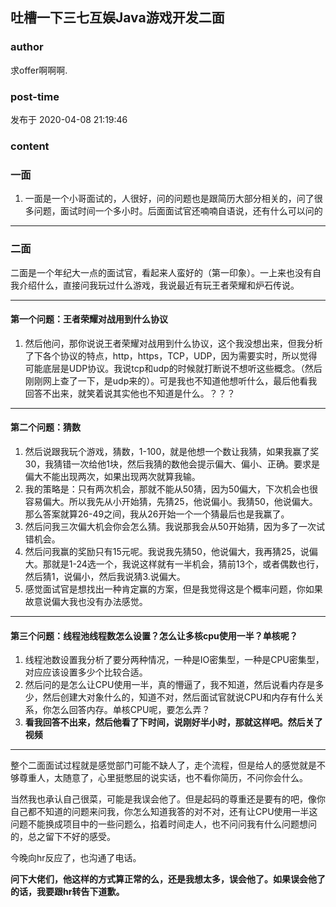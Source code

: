 ## 吐槽一下三七互娱Java游戏开发二面
### author 
求offer啊啊啊.
### post-time 

发布于  2020-04-08 21:19:46
### content 
<div class="post-topic-des nc-post-content">
 <h3>
  一面
 </h3>
 <ol>
  <li>
   一面是一个小哥面试的，人很好，问的问题也是跟简历大部分相关的，问了很多问题，面试时间一个多小时。后面面试官还喃喃自语说，还有什么可以问的
  </li>
 </ol>
 <hr/>
 <h3>
  二面
 </h3>
 <p>
  二面是一个年纪大一点的面试官，看起来人蛮好的（第一印象）。一上来也没有自我介绍什么，直接问我玩过什么游戏，我说最近有玩王者荣耀和炉石传说。
 </p>
 <hr/>
 <h4>
  第一个问题：王者荣耀对战用到什么协议
 </h4>
 <ol>
  <li>
   然后他问，那你说说王者荣耀对战用到什么协议，这个我没想出来，但我分析了下各个协议的特点，http，https，TCP，UDP，因为需要实时，所以觉得可能底层是UDP协议。我说tcp和udp的时候就打断说不想听这些概念。（然后刚刚网上查了一下，是udp来的）。可是我也不知道他想听什么，最后他看我回答不出来，就笑着说其实他也不知道是什么。？？？
  </li>
 </ol>
 <hr/>
 <h4>
  第二个问题：猜数
 </h4>
 <ol>
  <li>
   然后说跟我玩个游戏，猜数，1-100，就是他想一个数让我猜，如果我赢了奖30，我猜错一次给他1块，然后我猜的数他会提示偏大、偏小、正确。要求是偏大不能出现两次，如果出现两次就算我输。
  </li>
  <li>
   我的策略是：只有两次机会，那就不能从50猜，因为50偏大，下次机会也很容易偏大。所以我先从小开始猜，先猜25，他说偏小。我猜50，他说偏大。那么答案就算26-49之间，我从26开始一个一个猜最后也是我赢了。
  </li>
  <li>
   然后问我三次偏大机会你会怎么猜。我说那我会从50开始猜，因为多了一次试错机会。
  </li>
  <li>
   然后问我赢的奖励只有15元呢。我说我先猜50，他说偏大，我再猜25，说偏大。那就是1-24选一个，我说这样就有一半机会，猜前13个，或者偶数也行，然后猜1，说偏小，然后我说猜3.说偏大。
  </li>
  <li>
   感觉面试官是想找出一种肯定赢的方案，但是我觉得这是个概率问题，你如果故意说偏大我也没有办法感觉。
  </li>
 </ol>
 <hr/>
 <h4>
  第三个问题：线程池线程数怎么设置？怎么让多核cpu使用一半？单核呢？
 </h4>
 <ol>
  <li>
   线程池数设置我分析了要分两种情况，一种是IO密集型，一种是CPU密集型，对应应该设置多少个比较合适。
  </li>
  <li>
   然后问的是怎么让CPU使用一半，真的懵逼了，我不知道，然后说看内存是多少，然后创建大对象什么的，知道不对，然后面试官就说CPU和内存有什么关系，你怎么回答内存。单核CPU呢，要怎么弄？
  </li>
  <li>
   <strong>
    看我回答不出来，然后他看了下时间，说刚好半小时，那就这样吧。然后关了视频
   </strong>
  </li>
 </ol>
 <hr/>
 <p>
  整个二面面试过程就是感觉部门可能不缺人了，走个流程，但是给人的感觉就是不够尊重人，太随意了，心里挺憋屈的说实话，也不看你简历，不问你会什么。
 </p>
 <p>
  当然我也承认自己很菜，可能是我误会他了。但是起码的尊重还是要有的吧，像你自己都不知道的问题来问我，你怎么知道我答的对不对，还有让CPU使用一半这问题不能换成项目中的一些问题么，掐着时间走人，也不问问我有什么问题想问的，总之留下不好的感受。
 </p>
 <p>
  今晚向hr反应了，也沟通了电话。
 </p>
 <p>
  <strong>
   问下大佬们，他这样的方式算正常的么，还是我想太多，误会他了。如果误会他了的话，我要跟hr转告下道歉。
  </strong>
 </p>
</div>
